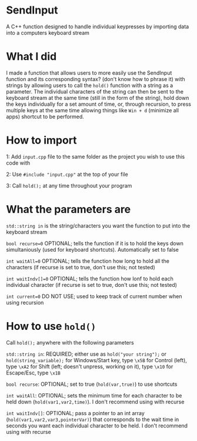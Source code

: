 # SendInput

A C++ function designed to handle individual keypresses by importing data into a computers keyboard stream

# What I did

I made a function that allows users to more easily use the SendInput function and its corresponding syntax? (don't know how to phrase it) with strings by allowing users to call the `hold()` function with a string as a parameter. 
The individual characters of the string can then be sent to the keyboard stream at the same time (still in the form of the string), hold down the keys individually for a set amount of time, or, through recursion, to press multiple keys at the same time allowing things like `Win + d` (minimize all apps) shortcut to be performed.

# How to import

1: Add `input.cpp` file to the same folder as the project you wish to use this code with

2: Use `#include "input.cpp"` at the top of your file

3: Call `hold();` at any time throughout your program

# What the parameters are

`std::string in` is the string/characters you want the function to put into the keyboard stream

`bool recurse=0` OPTIONAL;  tells the function if it is to hold the keys down simultaniously (used for keyboard shortcuts). Automatically set to false

`int waitAll=0` OPTIONAL; tells the function how long to hold all the characters (if recurse is set to true, don't use this; not tested)

`int waitIndv[]=0` OPTIONAL;  tells the function how lonf to hold each individual character (if recurse is set to true, don't use this; not tested)

`int current=0` DO NOT USE; used to keep track of current number when using recursion

# How to use `hold()`

Call `hold();`  anywhere with the following parameters

`std::string in`: REQUIRED;  either use as `hold("your string");` or `hold(string_variable);`
        for Windows/Start key, type `\x5B`
        for Control (left), type `\xA2`
        for Shift (left; doesn't unpress, working on it), type `\x10`
        for Escape/Esc, type `\x1B`

`bool recurse`: OPTIONAL;  set to true (`hold(var,true)`) to use shortcuts

`int waitAll`: OPTIONAL;  sets the minimum time for each character to be held down (`hold(var1,var2,time)`). I don't recommend using with recurse

`int waitIndv[]`: OPTIONAL;  pass a pointer to an int array (`hold(var1,var2,var3,pointerVar)`) that corresponds to the wait time in seconds you want each individual character to be held. I don't recommend using with recurse
